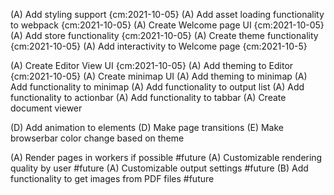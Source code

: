 (A) Add styling support {cm:2021-10-05}
(A) Add asset loading functionality to webpack {cm:2021-10-05}
(A) Create Welcome page UI {cm:2021-10-05}
(A) Add store functionality {cm:2021-10-05}
(A) Create theme functionality {cm:2021-10-05}
(A) Add interactivity to Welcome page {cm:2021-10-5}

(A) Create Editor View UI {cm:2021-10-05}
(A) Add theming to Editor {cm:2021-10-05}
(A) Create minimap UI
(A) Add theming to minimap
(A) Add functionality to minimap
(A) Add functionality to output list
(A) Add functionality to actionbar
(A) Add functionality to tabbar
(A) Create document viewer

(D) Add animation to elements
(D) Make page transitions
(E) Make browserbar color change based on theme

(A) Render pages in workers if possible #future
(A) Customizable rendering quality by user #future
(A) Customizable output settings #future
(B) Add functionality to get images from PDF files #future 


